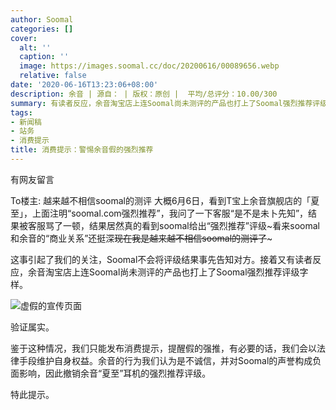```yaml
---
author: Soomal
categories: []
cover:
  alt: ''
  caption: ''
  image: https://images.soomal.cc/doc/20200616/00089656.webp
  relative: false
date: '2020-06-16T13:23:06+08:00'
description: 余音 | 源自： | 版权：原创 |  平均/总评分：10.00/300
summary: 有读者反应，余音淘宝店上连Soomal尚未测评的产品也打上了Soomal强烈推荐评级字样。鉴于这种情况，我们只能发布消费提示，提醒假的强推，有必要的话，我们会以法律手段维护自身权益
tags:
- 新闻稿
- 站务
- 消费提示
title: 消费提示：警惕余音假的强烈推荐
---
```


有网友留言


To楼主: 越来越不相信soomal的测评
大概6月6日，看到T宝上余音旗舰店的「夏至」，上面注明“soomal.com强烈推荐”，我问了一下客服“是不是未卜先知”，结果被客服骂了一顿，结果居然真的看到soomal给出“强烈推荐”评级~看来soomal和余音的“商业关系”还挺深~~现在我是越来越不相信soomal的测评了~~~ 

这事引起了我们的关注，Soomal不会将评级结果事先告知对方。接着又有读者反应，余音淘宝店上连Soomal尚未测评的产品也打上了Soomal强烈推荐评级字样。

![虚假的宣传页面](https://images.soomal.cc/doc/20200616/00089655.webp)




验证属实。

鉴于这种情况，我们只能发布消费提示，提醒假的强推，有必要的话，我们会以法律手段维护自身权益。余音的行为我们认为是不诚信，并对Soomal的声誉构成负面影响，因此撤销余音“夏至”耳机的强烈推荐评级。

特此提示。
